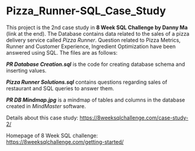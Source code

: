 # Pizza_Runner-SQL_Case_Study

This project is the 2nd case study in **8 Week SQL Challenge by Danny Ma** (link at the end). The Database contains data related to the sales of a pizza delivery service called *Pizza Runner*. Question related to Pizza Metrics, Runner and Customer Experience, Ingredient Optimization have been answered using SQL. The files are as follows:


***PR Database Creation.sql*** is the code for creating database schema and inserting values.

***Pizza Runner Solutions.sql*** contains questions regarding sales of restaurant and SQL queries to answer them. 

***PR DB Mindmap.jpg*** is a mindmap of tables and columns in the database created in *MindMaster* software.




Details about this case study: https://8weeksqlchallenge.com/case-study-2/

Homepage of 8 Week SQL challenge: https://8weeksqlchallenge.com/getting-started/

